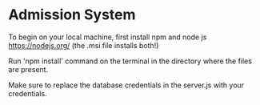 # Admission System

To begin on your local machine, first install npm and node js https://nodejs.org/ (the .msi file installs both!)

Run 'npm install' command on the terminal in the directory where the files are present.

Make sure to replace the database credentials in the server.js with your credentials.

